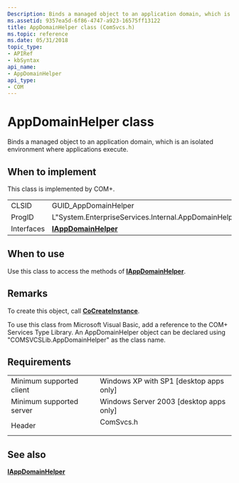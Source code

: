 ```yaml
---
Description: Binds a managed object to an application domain, which is an isolated environment where applications execute.
ms.assetid: 9357ea5d-6f86-4747-a923-16575ff13122
title: AppDomainHelper class (ComSvcs.h)
ms.topic: reference
ms.date: 05/31/2018
topic_type: 
- APIRef
- kbSyntax
api_name: 
- AppDomainHelper
api_type: 
- COM
---
```


# AppDomainHelper class

Binds a managed object to an application domain, which is an isolated environment where applications execute.

## When to implement

This class is implemented by COM+.



|            |                                                       |
|------------|-------------------------------------------------------|
| CLSID      | GUID\_AppDomainHelper                                 |
| ProgID     | L"System.EnterpriseServices.Internal.AppDomainHelper" |
| Interfaces | [**IAppDomainHelper**](/windows/desktop/api/ComSvcs/nn-comsvcs-iappdomainhelper)          |



 

## When to use

Use this class to access the methods of [**IAppDomainHelper**](/windows/desktop/api/ComSvcs/nn-comsvcs-iappdomainhelper).

## Remarks

To create this object, call [**CoCreateInstance**](/windows/desktop/api/combaseapi/nf-combaseapi-cocreateinstance).

To use this class from Microsoft Visual Basic, add a reference to the COM+ Services Type Library. An AppDomainHelper object can be declared using "COMSVCSLib.AppDomainHelper" as the class name.

## Requirements



|                                     |                                                                                      |
|-------------------------------------|--------------------------------------------------------------------------------------|
| Minimum supported client<br/> | Windows XP with SP1 \[desktop apps only\]<br/>                                 |
| Minimum supported server<br/> | Windows Server 2003 \[desktop apps only\]<br/>                                 |
| Header<br/>                   | <dl> <dt>ComSvcs.h</dt> </dl> |



## See also

<dl> <dt>

[**IAppDomainHelper**](/windows/desktop/api/ComSvcs/nn-comsvcs-iappdomainhelper)
</dt> </dl>

 

